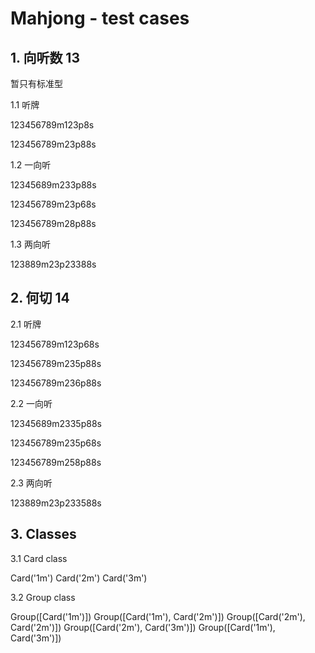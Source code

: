 # Mahjong - test cases

## 1. 向听数 13
暂只有标准型

1.1 听牌

123456789m123p8s

123456789m23p88s

1.2 一向听

12345689m233p88s

123456789m23p68s

123456789m28p88s

1.3 两向听

123889m23p23388s

## 2. 何切 14

2.1 听牌

123456789m123p68s

123456789m235p88s

123456789m236p88s

2.2 一向听

12345689m2335p88s

123456789m235p68s

123456789m258p88s

2.3 两向听

123889m23p233588s


## 3. Classes

3.1 Card class

Card('1m')
Card('2m')
Card('3m')

3.2 Group class

Group([Card('1m')])
Group([Card('1m'), Card('2m')])
Group([Card('2m'), Card('2m')])
Group([Card('2m'), Card('3m')])
Group([Card('1m'), Card('3m')])
